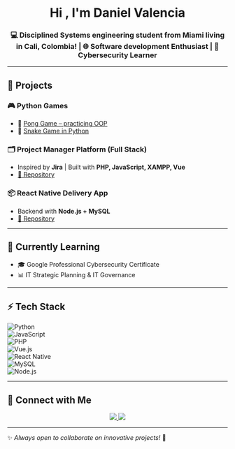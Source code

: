 <!-- Profile Header -->
<h1 align="center">Hi , I'm Daniel Valencia</h1>
<h3 align="center">💻 Disciplined Systems engineering student from Miami living in Cali, Colombia!  | 🌐 Software development Enthusiast | 🔐 Cybersecurity Learner</h3>

---

## 🚀 Projects  

### 🎮 Python Games  
- 🏓 [Pong Game – practicing OOP](https://github.com/2D-V8/PongGamePy)  
- 🐍 [Snake Game in Python](https://github.com/2D-V8/SnakeGamePy)  

### 🗂️ Project Manager Platform (Full Stack)  
- Inspired by **Jira** | Built with **PHP, JavaScript, XAMPP, Vue**  
- [🔗 Repository](https://github.com/2D-V8/gestor-proyectos)  

### 📦 React Native Delivery App  
- Backend with **Node.js + MySQL**  
- [🔗 Repository](https://github.com/2D-V8/BackEnd-Delivery-App)  

---

## 🌱 Currently Learning  
- 🎓 Google Professional Cybersecurity Certificate  
- 📊 IT Strategic Planning & IT Governance  

---

## ⚡ Tech Stack  
![Python](https://img.shields.io/badge/Python-3776AB?style=for-the-badge&logo=python&logoColor=white)  
![JavaScript](https://img.shields.io/badge/JavaScript-F7DF1E?style=for-the-badge&logo=javascript&logoColor=black)  
![PHP](https://img.shields.io/badge/PHP-777BB4?style=for-the-badge&logo=php&logoColor=white)  
![Vue.js](https://img.shields.io/badge/Vue.js-35495E?style=for-the-badge&logo=vue.js&logoColor=4FC08D)  
![React Native](https://img.shields.io/badge/React_Native-20232A?style=for-the-badge&logo=react&logoColor=61DAFB)  
![MySQL](https://img.shields.io/badge/MySQL-4479A1?style=for-the-badge&logo=mysql&logoColor=white)  
![Node.js](https://img.shields.io/badge/Node.js-339933?style=for-the-badge&logo=node.js&logoColor=white)  

---

## 🔗 Connect with Me  
<p align="center">
  <a href="http://www.linkedin.com/in/daniel-valencia-818739264">
    <img src="https://img.shields.io/badge/LinkedIn-blue?style=for-the-badge&logo=linkedin&logoColor=white"/>
  </a>
  <a href="https://github.com/2D-V8">
    <img src="https://img.shields.io/badge/GitHub-100000?style=for-the-badge&logo=github&logoColor=white"/>
  </a>
</p>

---

✨ *Always open to collaborate on innovative projects!* 🚀


